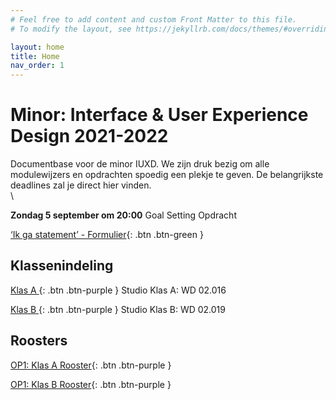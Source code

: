 ```yaml
---
# Feel free to add content and custom Front Matter to this file.
# To modify the layout, see https://jekyllrb.com/docs/themes/#overriding-theme-defaults

layout: home
title: Home
nav_order: 1
---
```


# Minor: Interface & User Experience Design 2021-2022

Documentbase voor de minor IUXD. 
We zijn druk bezig om alle modulewijzers en opdrachten spoedig een plekje te geven. 
De belangrijkste deadlines zal je direct hier vinden.\
\

**Zondag 5 september om 20:00** Goal Setting Opdracht


[‘Ik ga statement’ - Formulier](https://forms.office.com/Pages/ResponsePage.aspx?id=zrpvyrp8U02GgaBihPf_RqNMwX3GqaxIi4o1tnunxQxURTJENU0zN0IwTjM4SExYNk9TS0pFQVU1QyQlQCN0PWcu){: .btn .btn-green }

## Klassenindeling
[Klas A ](klas_a.pdf){: .btn .btn-purple } Studio Klas A: WD 02.016

[Klas B ](klas_b.pdf){: .btn .btn-purple }  Studio Klas B: WD 02.019

## Roosters
[OP1: Klas A Rooster](rooster_klas_a.pdf){: .btn .btn-purple }

[OP1: Klas B Rooster](rooster_klas_b.pdf){: .btn .btn-purple }